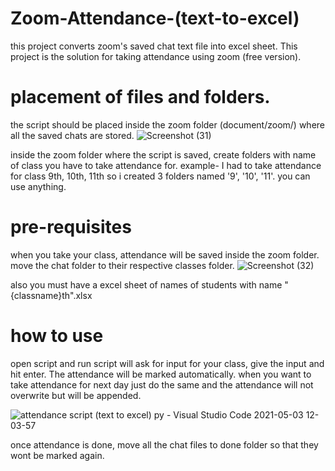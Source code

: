 # Zoom-Attendance-(text-to-excel)
this project converts zoom's saved chat text file into excel sheet.
This project is the solution for taking attendance using zoom (free version).

# placement of files and folders.
the script should be placed inside the zoom folder (document/zoom/) where all the saved chats are stored.
![Screenshot (31)](https://user-images.githubusercontent.com/27891451/116846674-75bc7b80-ac06-11eb-9e92-1da455687391.png)


inside the zoom folder where the script is saved, create folders with name of class you have to take attendance for. example- I had to take attendance for class 9th, 10th, 11th so i created 3 folders named '9', '10', '11'. you can use anything.

# pre-requisites
when you take your class, attendance will be saved inside the zoom folder.
move the chat folder to their respective classes folder.
![Screenshot (32)](https://user-images.githubusercontent.com/27891451/116846689-7c4af300-ac06-11eb-8890-357f23d5bd5a.png)

also you must have a excel sheet of names of students with name "{classname}th".xlsx 



# how to use
open script and run
script will ask for input for your class, give the input and hit enter.
The attendance will be marked automatically.
when you want to take attendance for next day just do the same and the attendance will not overwrite but will be appended.

![attendance script (text to excel) py - Visual Studio Code 2021-05-03 12-03-57](https://user-images.githubusercontent.com/27891451/116847537-5aeb0680-ac08-11eb-9e0f-248785900d6f.gif)

once attendance is done, move all the chat files to done folder so that they wont be marked again.
